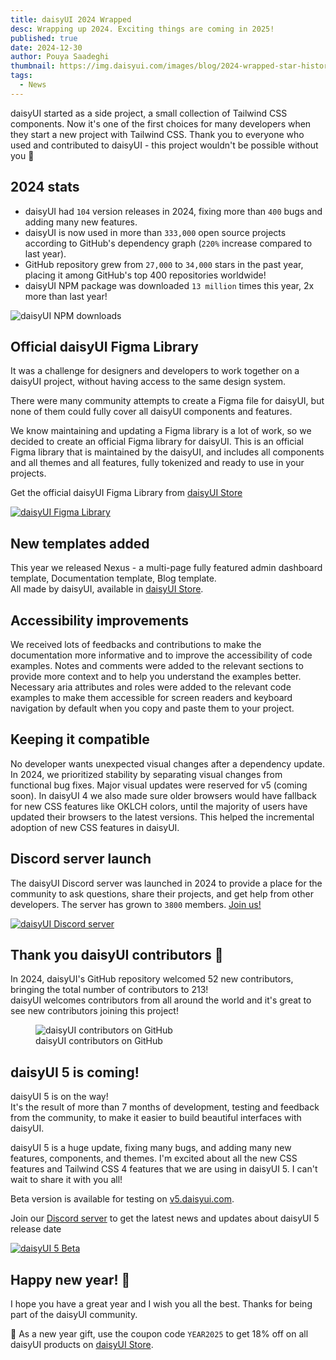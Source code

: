 ```yaml
---
title: daisyUI 2024 Wrapped
desc: Wrapping up 2024. Exciting things are coming in 2025!
published: true
date: 2024-12-30
author: Pouya Saadeghi
thumbnail: https://img.daisyui.com/images/blog/2024-wrapped-star-history.webp
tags:
  - News
---
```


daisyUI started as a side project, a small collection of Tailwind CSS components. Now it's one of the first choices for many developers when they start a new project with Tailwind CSS. Thank you to everyone who used and contributed to daisyUI - this project wouldn't be possible without you 💚

## 2024 stats

- daisyUI had `104` version releases in 2024, fixing more than `400` bugs and adding many new features.
- daisyUI is now used in more than `333,000` open source projects according to GitHub's dependency graph (`220%` increase compared to last year).
- GitHub repository grew from `27,000` to `34,000` stars in the past year, placing it among GitHub's top 400 repositories worldwide!
- daisyUI NPM package was downloaded `13 million` times this year, 2x more than last year!

![daisyUI NPM downloads](https://img.daisyui.com/images/blog/2024-wrapped-npm-weekly.webp)

## Official daisyUI Figma Library

It was a challenge for designers and developers to work together on a daisyUI project, without having access to the same design system.  

There were many community attempts to create a Figma file for daisyUI, but none of them could fully cover all daisyUI components and features.  

We know maintaining and updating a Figma library is a lot of work, so we decided to create an official Figma library for daisyUI. This is an official Figma library that is maintained by the daisyUI, and includes all components and all themes and all features, fully tokenized and ready to use in your projects.  

Get the official daisyUI Figma Library from [daisyUI Store](/store/)

[![daisyUI Figma Library](https://img.daisyui.com/images/blog/2024-wrapped-figma.webp)](/store/)

## New templates added

This year we released Nexus - a multi-page fully featured admin dashboard template, Documentation template, Blog template.  
All made by daisyUI, available in [daisyUI Store](/store/).

## Accessibility improvements

We received lots of feedbacks and contributions to make the documentation more informative and to improve the accessibility of code examples. Notes and comments were added to the relevant sections to provide more context and to help you understand the examples better. Necessary aria attributes and roles were added to the relevant code examples to make them accessible for screen readers and keyboard navigation by default when you copy and paste them to your project.

## Keeping it compatible

No developer wants unexpected visual changes after a dependency update. In 2024, we prioritized stability by separating visual changes from functional bug fixes. Major visual updates were reserved for v5 (coming soon). In daisyUI 4 we also made sure older browsers would have fallback for new CSS features like OKLCH colors, until the majority of users have updated their browsers to the latest versions. This helped the incremental adoption of new CSS features in daisyUI.

## Discord server launch

The daisyUI Discord server was launched in 2024 to provide a place for the community to ask questions, share their projects, and get help from other developers. The server has grown to `3800` members. [Join us!](https://daisyui.com/discord/)

[![daisyUI Discord server](https://img.daisyui.com/images/blog/2024-wrapped-discord.webp)](https://daisyui.com/discord/)

## Thank you daisyUI contributors 💚

In 2024, daisyUI's GitHub repository welcomed 52 new contributors, bringing the total number of contributors to 213!  
daisyUI welcomes contributors from all around the world and it's great to see new contributors joining this project!

<figure>
  <img src="https://opencollective.com/daisyui/contributors.svg?width=745&button=false&avatarHeight=40" alt="daisyUI contributors on GitHub" class="rounded-box">
  <figcaption class="text-center">daisyUI contributors on GitHub</figcaption>
</figure>

## daisyUI 5 is coming!

daisyUI 5 is on the way!  
It's the result of more than 7 months of development, testing and feedback from the community, to make it easier to build beautiful interfaces with daisyUI.

daisyUI 5 is a huge update, fixing many bugs, and adding many new features, components, and themes. I'm excited about all the new CSS features and Tailwind CSS 4 features that we are using in daisyUI 5. I can't wait to share it with you all!

Beta version is available for testing on [v5.daisyui.com](https://v5.daisyui.com/).  

Join our [Discord server](https://daisyui.com/discord/) to get the latest news and updates about daisyUI 5 release date

[![daisyUI 5 Beta](https://img.daisyui.com/images/blog/daisyui-in-lab.webp)](https://v5.daisyui.com/docs/v5/)

## Happy new year! 🎉

I hope you have a great year and I wish you all the best. Thanks for being part of the daisyUI community.

🎁 As a new year gift, use the coupon code `YEAR2025` to get 18% off on all daisyUI products on [daisyUI Store](/store/).
